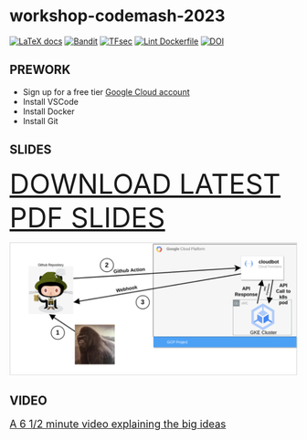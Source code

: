 # workshop-codemash-2023

 [![LaTeX docs](https://github.com/devsecfranklin/workshop-codemash-2023/actions/workflows/latex.yml/badge.svg)](https://github.com/devsecfranklin/workshop-codemash-2023/actions/workflows/latex.yml) [![Bandit](https://github.com/devsecfranklin/workshop-codemash-2023/actions/workflows/bandit.yml/badge.svg)](https://github.com/devsecfranklin/workshop-codemash-2023/actions/workflows/bandit.yml) [![TFsec](https://github.com/devsecfranklin/workshop-codemash-2023/actions/workflows/tfsec.yml/badge.svg)](https://github.com/devsecfranklin/workshop-codemash-2023/actions/workflows/tfsec.yml) [![Lint Dockerfile](https://github.com/devsecfranklin/workshop-codemash-2023/actions/workflows/hadolint.yml/badge.svg)](https://github.com/devsecfranklin/workshop-codemash-2023/actions/workflows/hadolint.yml) [![DOI](https://zenodo.org/badge/544592682.svg)](https://zenodo.org/badge/latestdoi/544592682)

## PREWORK

* Sign up for a free tier [Google Cloud account](https://cloud.google.com/free)
* Install VSCode
* Install Docker
* Install Git

## SLIDES

<font size="8">[DOWNLOAD LATEST PDF SLIDES](https://github.com/devsecfranklin/workshop-codemash-2023/blob/develop/docs/slides/workshop-codemash-2023.pdf)</font>

![Block Diagram](https://github.com/devsecfranklin/workshop-codemash-2023/blob/main/docs/images/arch_diagrams-big-block.png)

## VIDEO

<font size="4">[A 6 1/2 minute video explaining the big ideas](https://www.youtube.com/watch?v=Wqn6GzwOJqs)</font>
